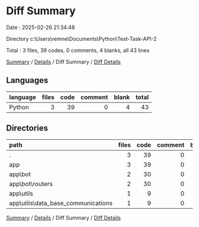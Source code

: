 # Diff Summary

Date : 2025-02-26 21:34:48

Directory c:\\Users\\remne\\Documents\\Python\\Test-Task-API-2

Total : 3 files,  39 codes, 0 comments, 4 blanks, all 43 lines

[Summary](results.md) / [Details](details.md) / Diff Summary / [Diff Details](diff-details.md)

## Languages
| language | files | code | comment | blank | total |
| :--- | ---: | ---: | ---: | ---: | ---: |
| Python | 3 | 39 | 0 | 4 | 43 |

## Directories
| path | files | code | comment | blank | total |
| :--- | ---: | ---: | ---: | ---: | ---: |
| . | 3 | 39 | 0 | 4 | 43 |
| app | 3 | 39 | 0 | 4 | 43 |
| app\\bot | 2 | 30 | 0 | 2 | 32 |
| app\\bot\\routers | 2 | 30 | 0 | 2 | 32 |
| app\\utils | 1 | 9 | 0 | 2 | 11 |
| app\\utils\\data_base_communications | 1 | 9 | 0 | 2 | 11 |

[Summary](results.md) / [Details](details.md) / Diff Summary / [Diff Details](diff-details.md)